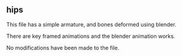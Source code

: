 ## hips	
This file has a simple armature, and bones deformed using blender.

There are key framed animations and the blender animation works.

No modifications have been made to the file.
